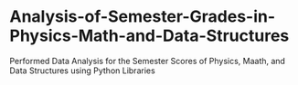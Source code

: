 # Analysis-of-Semester-Grades-in-Physics-Math-and-Data-Structures
Performed Data Analysis for the Semester Scores of Physics, Maath, and Data Structures using Python Libraries
